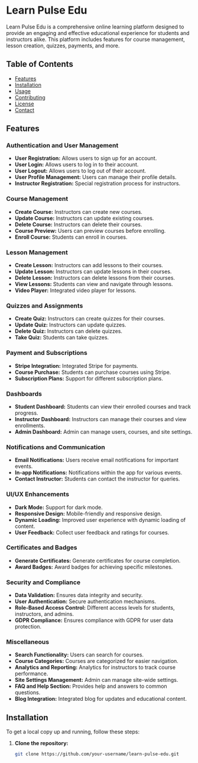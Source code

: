 # Learn Pulse Edu

Learn Pulse Edu is a comprehensive online learning platform designed to provide an engaging and effective educational experience for students and instructors alike. This platform includes features for course management, lesson creation, quizzes, payments, and more.

## Table of Contents
- [Features](#features)
- [Installation](#installation)
- [Usage](#usage)
- [Contributing](#contributing)
- [License](#license)
- [Contact](#contact)

## Features

### Authentication and User Management
- **User Registration:** Allows users to sign up for an account.
- **User Login:** Allows users to log in to their account.
- **User Logout:** Allows users to log out of their account.
- **User Profile Management:** Users can manage their profile details.
- **Instructor Registration:** Special registration process for instructors.

### Course Management
- **Create Course:** Instructors can create new courses.
- **Update Course:** Instructors can update existing courses.
- **Delete Course:** Instructors can delete their courses.
- **Course Preview:** Users can preview courses before enrolling.
- **Enroll Course:** Students can enroll in courses.

### Lesson Management
- **Create Lesson:** Instructors can add lessons to their courses.
- **Update Lesson:** Instructors can update lessons in their courses.
- **Delete Lesson:** Instructors can delete lessons from their courses.
- **View Lessons:** Students can view and navigate through lessons.
- **Video Player:** Integrated video player for lessons.

### Quizzes and Assignments
- **Create Quiz:** Instructors can create quizzes for their courses.
- **Update Quiz:** Instructors can update quizzes.
- **Delete Quiz:** Instructors can delete quizzes.
- **Take Quiz:** Students can take quizzes.

### Payment and Subscriptions
- **Stripe Integration:** Integrated Stripe for payments.
- **Course Purchase:** Students can purchase courses using Stripe.
- **Subscription Plans:** Support for different subscription plans.

### Dashboards
- **Student Dashboard:** Students can view their enrolled courses and track progress.
- **Instructor Dashboard:** Instructors can manage their courses and view enrollments.
- **Admin Dashboard:** Admin can manage users, courses, and site settings.

### Notifications and Communication
- **Email Notifications:** Users receive email notifications for important events.
- **In-app Notifications:** Notifications within the app for various events.
- **Contact Instructor:** Students can contact the instructor for queries.

### UI/UX Enhancements
- **Dark Mode:** Support for dark mode.
- **Responsive Design:** Mobile-friendly and responsive design.
- **Dynamic Loading:** Improved user experience with dynamic loading of content.
- **User Feedback:** Collect user feedback and ratings for courses.

### Certificates and Badges
- **Generate Certificates:** Generate certificates for course completion.
- **Award Badges:** Award badges for achieving specific milestones.

### Security and Compliance
- **Data Validation:** Ensures data integrity and security.
- **User Authentication:** Secure authentication mechanisms.
- **Role-Based Access Control:** Different access levels for students, instructors, and admins.
- **GDPR Compliance:** Ensures compliance with GDPR for user data protection.

### Miscellaneous
- **Search Functionality:** Users can search for courses.
- **Course Categories:** Courses are categorized for easier navigation.
- **Analytics and Reporting:** Analytics for instructors to track course performance.
- **Site Settings Management:** Admin can manage site-wide settings.
- **FAQ and Help Section:** Provides help and answers to common questions.
- **Blog Integration:** Integrated blog for updates and educational content.

## Installation

To get a local copy up and running, follow these steps:

1. **Clone the repository:**
   ```sh
   git clone https://github.com/your-username/learn-pulse-edu.git
